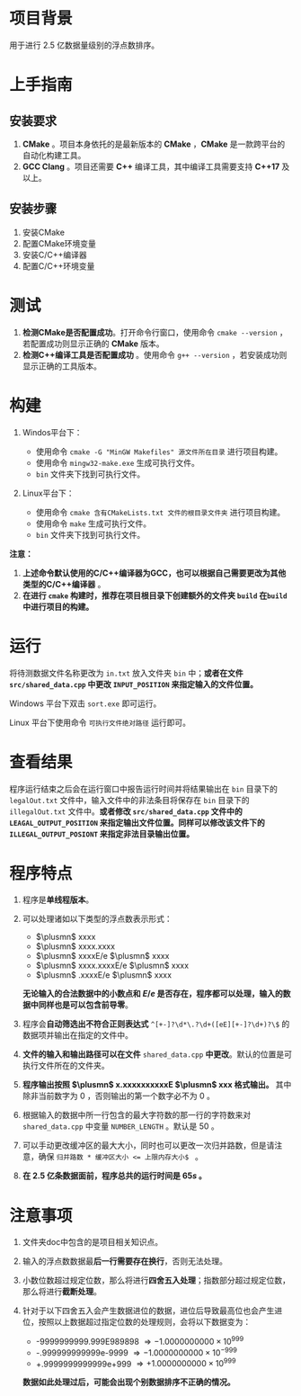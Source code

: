 # 项目背景

用于进行 $2.5$ 亿数据量级别的浮点数排序。

# 上手指南

## 安装要求

1. **CMake** 。项目本身依托的是最新版本的 **CMake** ，**CMake** 是一款跨平台的自动化构建工具。
2. **GCC Clang** 。项目还需要 **C++** 编译工具，其中编译工具需要支持 **C++17** 及以上。

## 安装步骤

1. 安装CMake
2. 配置CMake环境变量
3. 安装C/C++编译器
4. 配置C/C++环境变量

# 测试

1. **检测CMake是否配置成功**。打开命令行窗口，使用命令 ```cmake --version``` ，若配置成功则显示正确的 **CMake** 版本。
2. **检测C++编译工具是否配置成功** 。使用命令 ```g++ --version``` ，若安装成功则显示正确的工具版本。

# 构建

1. Windos平台下：
   
    - 使用命令 ```cmake -G "MinGW Makefiles" 源文件所在目录``` 进行项目构建。
    - 使用命令 ```mingw32-make.exe``` 生成可执行文件。
    - ```bin``` 文件夹下找到可执行文件。

2. Linux平台下：

    - 使用命令 ```cmake 含有CMakeLists.txt 文件的根目录文件夹``` 进行项目构建。
    - 使用命令 ```make``` 生成可执行文件。
    - ```bin``` 文件夹下找到可执行文件。

**注意：**

1. **上述命令默认使用的C/C++编译器为GCC，也可以根据自己需要更改为其他类型的C/C++编译器** 。
2. **在进行 ```cmake``` 构建时，推荐在项目根目录下创建额外的文件夹 ```build``` 在```build``` 中进行项目的构建。**

# 运行

将待测数据文件名称更改为 ```in.txt``` 放入文件夹 ```bin``` 中；**或者在文件 ```src/shared_data.cpp``` 中更改 ```INPUT_POSITION``` 来指定输入的文件位置。**

Windows 平台下双击 ```sort.exe``` 即可运行。

Linux 平台下使用命令 ```可执行文件绝对路径``` 运行即可。

# 查看结果

程序运行结束之后会在运行窗口中报告运行时间并将结果输出在 ```bin``` 目录下的 ```legalOut.txt``` 文件中，输入文件中的非法条目将保存在 ```bin``` 目录下的 ```illegalOut.txt``` 文件中。**或者修改 ```src/shared_data.cpp``` 文件中的```LEAGAL_OUTPUT_POSITION``` 来指定输出文件位置。同样可以修改该文件下的 ```ILLEGAL_OUTPUT_POSIONT``` 来指定非法目录输出位置。**

# 程序特点

1. 程序是**单线程版本**。
2. 可以处理诸如以下类型的浮点数表示形式：
   - $\plusmn$ xxxx
   - $\plusmn$ xxxx.xxxx
   - $\plusmn$ xxxxE/e $\plusmn$ xxxx
   - $\plusmn$ xxxx.xxxxE/e $\plusmn$ xxxx
   - $\plusmn$ .xxxxE/e $\plusmn$ xxxx
    
    **无论输入的合法数据中的小数点和 $E/e$ 是否存在，程序都可以处理，输入的数据中同样也是可以包含前导零**。
3. 程序会**自动筛选出不符合正则表达式** ```^[+-]?\d*\.?\d+([eE][+-]?\d+)?\$``` 的数据项并输出在指定的文件中。
4. **文件的输入和输出路径可以在文件** ```shared_data.cpp``` **中更改**。默认的位置是可执行文件所在的文件夹。
5. **程序输出按照 $\plusmn$ x.xxxxxxxxxxE $\plusmn$ xxx 格式输出。** 其中除非当前数字为 $0$ ，否则输出的第一个数字必不为 $0$ 。
6. 根据输入的数据中所一行包含的最大字符数的那一行的字符数来对 ```shared_data.cpp``` 中变量 ```NUMBER_LENGTH``` 。默认是 $50$ 。
7. 可以手动更改缓冲区的最大大小，同时也可以更改一次归并路数，但是请注意，确保 ```归并路数 * 缓冲区大小 <= 上限内存大小$ ``` 。
8. **在 $2.5$ 亿条数据面前，程序总共的运行时间是 $65s$ 。**

# 注意事项

1. 文件夹doc中包含的是项目相关知识点。
2. 输入的浮点数数据最**后一行需要存在换行**，否则无法处理。
3. 小数位数超过规定位数，那么将进行**四舍五入处理**；指数部分超过规定位数，那么将进行**截断处理**。
4. 针对于以下四舍五入会产生数据进位的数据，进位后导致最高位也会产生进位，按照以上数据超过指定位数的处理规则，会将以下数据变为：
    - -9999999999.999E989898 $\Rightarrow -1.0000000000 \times 10^{999}$
    - -.999999999999e-9999 $\Rightarrow -1.0000000000 \times 10^{-999}$
    - +.9999999999999e+999 $\Rightarrow +1.0000000000 \times 10^{999}$
    
    **数据如此处理过后，可能会出现个别数据排序不正确的情况。**